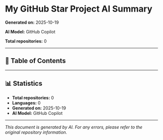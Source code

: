 # My GitHub Star Project AI Summary

**Generated on:** 2025-10-19

**AI Model:** GitHub Copilot

**Total repositories:** 0

---

## 📖 Table of Contents


---


## 📊 Statistics

- **Total repositories:** 0
- **Languages:** 0
- **Generated on:** 2025-10-19
- **AI Model:** GitHub Copilot

---

*This document is generated by AI. For any errors, please refer to the original repository information.*
